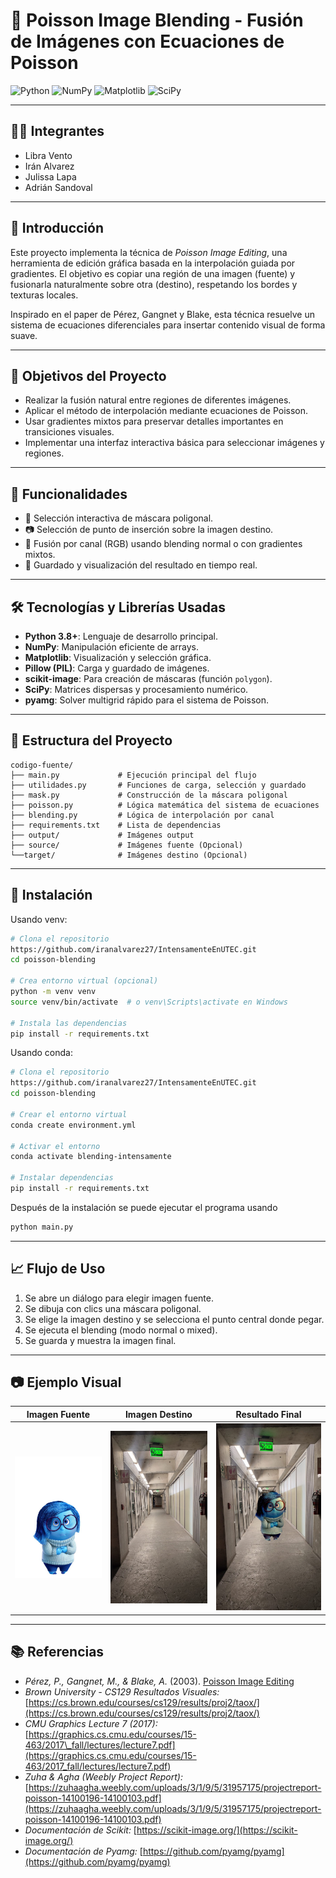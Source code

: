 # 🧪 Poisson Image Blending - Fusión de Imágenes con Ecuaciones de Poisson

![Python](https://img.shields.io/badge/Python-3776AB?style=for-the-badge\&logo=python\&logoColor=white) ![NumPy](https://img.shields.io/badge/Numpy-013243?style=for-the-badge\&logo=numpy\&logoColor=white) ![Matplotlib](https://img.shields.io/badge/Matplotlib-11557c?style=for-the-badge\&logo=matplotlib\&logoColor=white) ![SciPy](https://img.shields.io/badge/SciPy-8CAAE6?style=for-the-badge\&logo=scipy\&logoColor=white)

---

## 👩‍💻 Integrantes

* Libra Vento
* Irán Alvarez
* Julissa Lapa
* Adrián Sandoval

---

## 📌 Introducción

Este proyecto implementa la técnica de *Poisson Image Editing*, una herramienta de edición gráfica basada en la interpolación guiada por gradientes. El objetivo es copiar una región de una imagen (fuente) y fusionarla naturalmente sobre otra (destino), respetando los bordes y texturas locales.

Inspirado en el paper de Pérez, Gangnet y Blake, esta técnica resuelve un sistema de ecuaciones diferenciales para insertar contenido visual de forma suave.

---

## 🎯 Objetivos del Proyecto

* Realizar la fusión natural entre regiones de diferentes imágenes.
* Aplicar el método de interpolación mediante ecuaciones de Poisson.
* Usar gradientes mixtos para preservar detalles importantes en transiciones visuales.
* Implementar una interfaz interactiva básica para seleccionar imágenes y regiones.

---

## 🚀 Funcionalidades

* 📌 Selección interactiva de máscara poligonal.
* 📷 Selección de punto de inserción sobre la imagen destino.
* 🎨 Fusión por canal (RGB) usando blending normal o con gradientes mixtos.
* 💾 Guardado y visualización del resultado en tiempo real.

---

## 🛠️ Tecnologías y Librerías Usadas

* **Python 3.8+**: Lenguaje de desarrollo principal.
* **NumPy**: Manipulación eficiente de arrays.
* **Matplotlib**: Visualización y selección gráfica.
* **Pillow (PIL)**: Carga y guardado de imágenes.
* **scikit-image**: Para creación de máscaras (función `polygon`).
* **SciPy**: Matrices dispersas y procesamiento numérico.
* **pyamg**: Solver multigrid rápido para el sistema de Poisson.

---

## 📂 Estructura del Proyecto

```
codigo-fuente/
├── main.py             # Ejecución principal del flujo
├── utilidades.py       # Funciones de carga, selección y guardado
├── mask.py             # Construcción de la máscara poligonal
├── poisson.py          # Lógica matemática del sistema de ecuaciones
├── blending.py         # Lógica de interpolación por canal
├── requirements.txt    # Lista de dependencias
├── output/             # Imágenes output  
├── source/             # Imágenes fuente (Opcional)
└──target/              # Imágenes destino (Opcional)
```

---

## 🔧 Instalación

Usando venv:

```bash
# Clona el repositorio
https://github.com/iranalvarez27/IntensamenteEnUTEC.git
cd poisson-blending

# Crea entorno virtual (opcional)
python -m venv venv
source venv/bin/activate  # o venv\Scripts\activate en Windows

# Instala las dependencias
pip install -r requirements.txt
```

Usando conda:
```bash
# Clona el repositorio
https://github.com/iranalvarez27/IntensamenteEnUTEC.git
cd poisson-blending

# Crear el entorno virtual
conda create environment.yml

# Activar el entorno
conda activate blending-intensamente

# Instalar dependencias
pip install -r requirements.txt

```

Después de la instalación se puede ejecutar el programa usando

```bash
python main.py
```

---

## 📈 Flujo de Uso

1. Se abre un diálogo para elegir imagen fuente.
2. Se dibuja con clics una máscara poligonal.
3. Se elige la imagen destino y se selecciona el punto central donde pegar.
4. Se ejecuta el blending (modo normal o mixed).
5. Se guarda y muestra la imagen final.

---

## 📷 Ejemplo Visual

| Imagen Fuente                     | Imagen Destino                    | Resultado Final                                |
| --------------------------------- | --------------------------------- | ---------------------------------------------- |
| ![](source/src_sadness.jpg) | ![](target/trg_ejemplo.jpg) | ![](output/resultado_poisson_normal.png) |

---

## 📚 Referencias

* *Pérez, P., Gangnet, M., & Blake, A.* (2003). [Poisson Image Editing](https://dl.acm.org/doi/10.1145/1201775.882269)
* *Brown University - CS129 Resultados Visuales:* [https://cs.brown.edu/courses/cs129/results/proj2/taox/](https://cs.brown.edu/courses/cs129/results/proj2/taox/)
* *CMU Graphics Lecture 7 (2017):* [https://graphics.cs.cmu.edu/courses/15-463/2017\_fall/lectures/lecture7.pdf](https://graphics.cs.cmu.edu/courses/15-463/2017_fall/lectures/lecture7.pdf)
* *Zuha & Agha (Weebly Project Report):* [https://zuhaagha.weebly.com/uploads/3/1/9/5/31957175/projectreport-poisson-14100196-14100103.pdf](https://zuhaagha.weebly.com/uploads/3/1/9/5/31957175/projectreport-poisson-14100196-14100103.pdf)
* *Documentación de Scikit:* [https://scikit-image.org/](https://scikit-image.org/)
* *Documentación de Pyamg:* [https://github.com/pyamg/pyamg](https://github.com/pyamg/pyamg)
